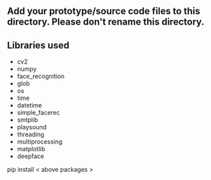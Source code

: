 ## Add your prototype/source code files to this directory. Please don't rename this directory.

## Libraries used
* cv2
* numpy
* face_recognition
* glob
* os
* time 
* datetime
* simple_facerec
* smtplib
* playsound
* threading
* multiprocessing
* matplotlib
* deepface

pip install < above packages >
